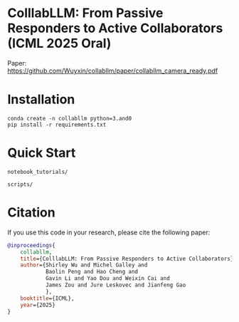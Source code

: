 # ColllabLLM: From Passive Responders to Active Collaborators (ICML 2025 Oral)

Paper: https://github.com/Wuyxin/collabllm/paper/collabllm_camera_ready.pdf

# Installation

```base
conda create -n collabllm python=3.and0
pip install -r requirements.txt
```

# Quick Start

`notebook_tutorials/`

`scripts/`

# Citation
If you use this code in your research, please cite the following paper:

```bibtex
@inproceedings{
    collabllm,
    title={ColllabLLM: From Passive Responders to Active Collaborators},
    author={Shirley Wu and Michel Galley and 
            Baolin Peng and Hao Cheng and 
            Gavin Li and Yao Dou and Weixin Cai and 
            James Zou and Jure Leskovec and Jianfeng Gao
            },
    booktitle={ICML},
    year={2025}
}
```
